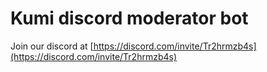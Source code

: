 # Kumi discord moderator bot

Join our discord at [https://discord.com/invite/Tr2hrmzb4s](https://discord.com/invite/Tr2hrmzb4s)